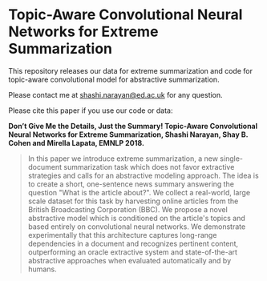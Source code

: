 # Topic-Aware Convolutional Neural Networks for Extreme Summarization

This repository releases our data for extreme summarization and code for topic-aware convolutional model for abstractive summarization. 

Please contact me at shashi.narayan@ed.ac.uk for any question.

Please cite this paper if you use our code or data:


**Don’t Give Me the Details, Just the Summary! Topic-Aware Convolutional Neural Networks for Extreme Summarization, Shashi Narayan, Shay B. Cohen and Mirella Lapata, EMNLP 2018.**

> In this paper we introduce extreme summarization, a new single-document summarization task which does not favor extractive strategies and calls for an abstractive modeling approach. The idea is to create a short, one-sentence news summary answering the question "What is the article about?". We collect a real-world, large scale dataset for this task by harvesting online articles from the British Broadcasting Corporation (BBC). We propose a novel abstractive model which is conditioned on the article's topics and based entirely on convolutional neural networks. We demonstrate experimentally that this architecture captures long-range dependencies in a document and recognizes pertinent content, outperforming an oracle extractive system and state-of-the-art abstractive approaches when evaluated automatically and by humans.
